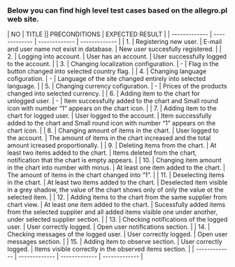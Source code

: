 ### Below you can find high level test cases based on the allegro.pl web site. ###

| NO  | TITLE || PRECONDITIONS  | EXPECTED RESULT |
| ------------- | ------------- | ------------- | ------------- |
| 1.  | Registering new user.  | E-mail and user name not exist in database. | New user succesfully registered. |
| 2.  | Logging into account. | User has an account.  | User successfully logged to the account.  |
| 3.  | Changing localization configuration.  | -  | Flag in the button changed into selected country flag.  |
| 4.  | Changing language cofiguration.  | -  | Language of the site changed entirely into selected language.  |
| 5.  | Changing currency cofiguration.  | -  | Prices of the products changed into selected currency.  |
| 6.  | Adding item to the chart for unlogged user.  | -  | Item successfully added to the chart and Small round icon with number “1” appears on the chart icon. |
| 7.  | Adding item to the chart for logged user.  | User logged to the account.  | Item successfully added to the chart and Small round icon with number “1” appears on the chart icon.  |
| 8.  | Changing amount of items in the chart.  | User logged to the account.  | The amount of items in the chart increased  and the total amount icreased proportionally.  |
| 9.  | Deleting items from the chart.  | At least two items added to the chart.  | Items deleted from the chart, notification that the chart is empty appears.  |
| 10.  | Changing item amount in the chart into number with minus.  | At least one item added to the chart.  | The amount of items in the chart changed into “1”.  |
| 11.  | Deselecting items in the chart.  |  At least two items added to the chart.  | Deselected item visible in a grey shadow, the value of the chart shows only of only the value ot the selected item.   |
| 12.  | Adding items to the chart from the same supplier from chart view.  |  At least one item added to the chart.  | Sucessfully added items from the selected supplier and all added items visible one under another, under selected supplier section.   |
| 13.  | Checking notifications of the logged user.  |  User correctly logged.   | Open user notifications section.   |
| 14.  | Checking messages of the logged user.  |  User correctly logged.   | Open user messages section.   |
| 15.  | Adding item to observe section.  |  User correctly logged.   | Items visible correctly in the observed items section.   |
| ------------- | ------------- | ------------- | ------------- |


